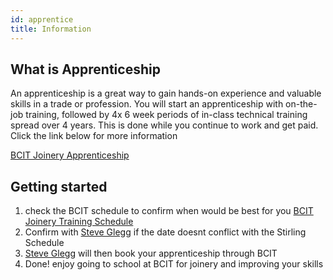```yaml
---
id: apprentice
title: Information
---
```


## What is Apprenticeship

An apprenticeship is a great way to gain hands-on experience and valuable skills in a trade or profession. You will start an apprenticeship with on-the-job training, followed by 4x 6 week periods of in-class technical training spread over 4 years. This is done while you continue to work and get paid. Click the link below for more information

[BCIT Joinery Apprenticeship](https://www.bcit.ca/programs/joinery-cabinetmaker-apprenticeship-full-time-4850appr//)

## Getting started
1. check the BCIT schedule to confirm when would be best for you [BCIT Joinery Training Schedule](https://www.bcit.ca/apprenticeship/students/training/joinery-cabinetmaker-apprentice/)
2. Confirm with [Steve Glegg](stev@stirlingwoodworks) if the date doesnt conflict with the Stirling Schedule
3. [Steve Glegg](stev@stirlingwoodworks) will then book your apprenticeship through BCIT
4. Done! enjoy going to school at BCIT for joinery and improving your skills
